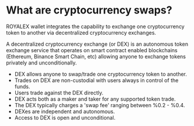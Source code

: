 # What are cryptocurrency swaps?

ROYALEX wallet integrates the capability to exchange one cryptocurrency token to another via decentralized cryptocurrency exchanges.

A decentralized cryptocurrency exchange (or DEX) is an autonomous token exchange service that operates on smart contract enabled blockchains (Ethereum, Binance Smart Chain, etc) allowing anyone to exchange tokens privately and unconditionally.

- DEX allows anyone to swap/trade one cryptocurrency token to another.
- Trades on DEX are non-custodial with users always in control of the funds.
- Users trade against the DEX directly.
- DEX acts both as a maker and taker for any supported token trade.
- The DEX typically charges a 'swap fee' ranging between %0.2 - %0.4.
- DEXes are independent and autonomous.
- Access to DEX is open and unconditional.
